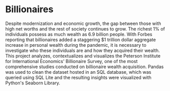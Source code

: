 # Billionaires

Despite modernization and economic growth, the gap between those with high net worths and the rest of society continues to grow. The richest 1% of individuals possess as much wealth as 6.9 billion people. With Forbes reporting that billionaires added a staggering $1 trillion dollar aggregate increase in personal wealth during the pandemic, it is necessary to investigate who these individuals are and how they acquired their wealth. This project analyzes, contextualizes and visualizes the Peterson Institute for International Economics' Billionaire Survey, one of the most comprehensive studies conducted on billionaire wealth acquisition. Pandas was used to clean the dataset hosted in an SQL database, which was queried using SQL Lite and the resulting insights were visualized with Python's Seaborn Library.
